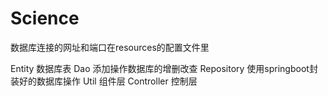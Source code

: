 # Science

数据库连接的网址和端口在resources的配置文件里

Entity 数据库表
Dao 添加操作数据库的增删改查
Repository 使用springboot封装好的数据库操作
Util 组件层
Controller 控制层
